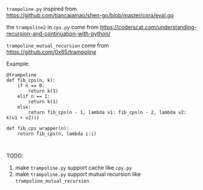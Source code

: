 

`trampoline.py`  inspired from  
https://github.com/tiancaiamao/shen-go/blob/master/cora/eval.go


the `trampoline2` in `cps.py` come from
https://coderscat.com/understanding-recursion-and-continuation-with-python/

`trampoline_mutual_recursion` come from  
https://github.com/0x65/trampoline


Example: 

```
@trampoline
def fib_cps(n, k):
    if n == 0:
        return k(1)
    elif n == 1:
        return k(1)
    else:
        return fib_cps(n - 1, lambda v1: fib_cps(n - 2, lambda v2: k(v1 + v2)))

def fib_cps_wrapper(n):
    return fib_cps(n, lambda i:i)



```

TODO:  
1. make `trampoline.py` support cache like `cpy.py`
2. make `trampoline.py` support mutual recursion like `trampoline_mutual_recursion` 

